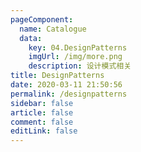 ```yaml
---
pageComponent: 
  name: Catalogue
  data: 
    key: 04.DesignPatterns
    imgUrl: /img/more.png
    description: 设计模式相关
title: DesignPatterns
date: 2020-03-11 21:50:56
permalink: /designpatterns
sidebar: false
article: false
comment: false
editLink: false
---
```

